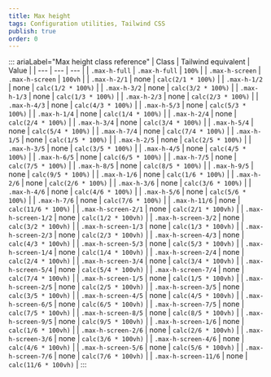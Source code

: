 ```yaml
---
title: Max height 
tags: Configuration utilities, Tailwind CSS
publish: true
order: 0
---
```




::: ariaLabel="Max height class reference"
| Class | Tailwind equivalent | Value |
| --- | --- | --- |
| `.max-h-full` | `.max-h-full` | `100%` |
| `.max-h-screen` | `.max-h-screen` | `100vh` |
| `.max-h-2/1` | none | `calc(2/1 * 100%)` |
| `.max-h-1/2` | none | `calc(1/2 * 100%)` |
| `.max-h-3/2` | none | `calc(3/2 * 100%)` |
| `.max-h-1/3` | none | `calc(1/3 * 100%)` |
| `.max-h-2/3` | none | `calc(2/3 * 100%)` |
| `.max-h-4/3` | none | `calc(4/3 * 100%)` |
| `.max-h-5/3` | none | `calc(5/3 * 100%)` |
| `.max-h-1/4` | none | `calc(1/4 * 100%)` |
| `.max-h-2/4` | none | `calc(2/4 * 100%)` |
| `.max-h-3/4` | none | `calc(3/4 * 100%)` |
| `.max-h-5/4` | none | `calc(5/4 * 100%)` |
| `.max-h-7/4` | none | `calc(7/4 * 100%)` |
| `.max-h-1/5` | none | `calc(1/5 * 100%)` |
| `.max-h-2/5` | none | `calc(2/5 * 100%)` |
| `.max-h-3/5` | none | `calc(3/5 * 100%)` |
| `.max-h-4/5` | none | `calc(4/5 * 100%)` |
| `.max-h-6/5` | none | `calc(6/5 * 100%)` |
| `.max-h-7/5` | none | `calc(7/5 * 100%)` |
| `.max-h-8/5` | none | `calc(8/5 * 100%)` |
| `.max-h-9/5` | none | `calc(9/5 * 100%)` |
| `.max-h-1/6` | none | `calc(1/6 * 100%)` |
| `.max-h-2/6` | none | `calc(2/6 * 100%)` |
| `.max-h-3/6` | none | `calc(3/6 * 100%)` |
| `.max-h-4/6` | none | `calc(4/6 * 100%)` |
| `.max-h-5/6` | none | `calc(5/6 * 100%)` |
| `.max-h-7/6` | none | `calc(7/6 * 100%)` |
| `.max-h-11/6` | none | `calc(11/6 * 100%)` |
| `.max-h-screen-2/1` | none | `calc(2/1 * 100vh)` |
| `.max-h-screen-1/2` | none | `calc(1/2 * 100vh)` |
| `.max-h-screen-3/2` | none | `calc(3/2 * 100vh)` |
| `.max-h-screen-1/3` | none | `calc(1/3 * 100vh)` |
| `.max-h-screen-2/3` | none | `calc(2/3 * 100vh)` |
| `.max-h-screen-4/3` | none | `calc(4/3 * 100vh)` |
| `.max-h-screen-5/3` | none | `calc(5/3 * 100vh)` |
| `.max-h-screen-1/4` | none | `calc(1/4 * 100vh)` |
| `.max-h-screen-2/4` | none | `calc(2/4 * 100vh)` |
| `.max-h-screen-3/4` | none | `calc(3/4 * 100vh)` |
| `.max-h-screen-5/4` | none | `calc(5/4 * 100vh)` |
| `.max-h-screen-7/4` | none | `calc(7/4 * 100vh)` |
| `.max-h-screen-1/5` | none | `calc(1/5 * 100vh)` |
| `.max-h-screen-2/5` | none | `calc(2/5 * 100vh)` |
| `.max-h-screen-3/5` | none | `calc(3/5 * 100vh)` |
| `.max-h-screen-4/5` | none | `calc(4/5 * 100vh)` |
| `.max-h-screen-6/5` | none | `calc(6/5 * 100vh)` |
| `.max-h-screen-7/5` | none | `calc(7/5 * 100vh)` |
| `.max-h-screen-8/5` | none | `calc(8/5 * 100vh)` |
| `.max-h-screen-9/5` | none | `calc(9/5 * 100vh)` |
| `.max-h-screen-1/6` | none | `calc(1/6 * 100vh)` |
| `.max-h-screen-2/6` | none | `calc(2/6 * 100vh)` |
| `.max-h-screen-3/6` | none | `calc(3/6 * 100vh)` |
| `.max-h-screen-4/6` | none | `calc(4/6 * 100vh)` |
| `.max-h-screen-5/6` | none | `calc(5/6 * 100vh)` |
| `.max-h-screen-7/6` | none | `calc(7/6 * 100vh)` |
| `.max-h-screen-11/6` | none | `calc(11/6 * 100vh)` |
:::

